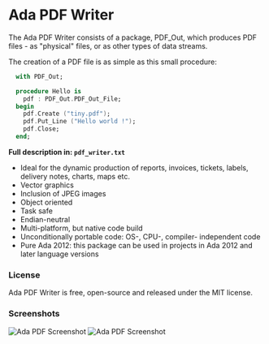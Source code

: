 # Ada PDF Writer 

The Ada PDF Writer consists of a package, PDF_Out,
which produces PDF files - as "physical" files, or as
other types of data streams.

The creation of a PDF file is as simple as this
small procedure:

```Ada
  with PDF_Out;

  procedure Hello is
    pdf : PDF_Out.PDF_Out_File;
  begin
    pdf.Create ("tiny.pdf");
    pdf.Put_Line ("Hello world !");
    pdf.Close;
  end;
```

**Full description in: `pdf_writer.txt`**

* Ideal for the dynamic production of reports, invoices, tickets, labels, delivery notes, charts, maps etc.
* Vector graphics
* Inclusion of JPEG images
* Object oriented
* Task safe
* Endian-neutral
* Multi-platform, but native code build
* Unconditionally portable code: OS-, CPU-, compiler- independent code
* Pure Ada 2012: this package can be used in projects in Ada 2012 and later language versions

### License

Ada PDF Writer is free, open-source and released under the MIT license.

### Screenshots

![Ada PDF Screenshot](https://apdf.sourceforge.io/pw_ari_delivery_m.png "Screenshot of a page produced by PDF_Out")
![Ada PDF Screenshot](https://apdf.sourceforge.io/pw_sowebio_m.jpg      "Screenshot of a report produced by PDF_Out")
